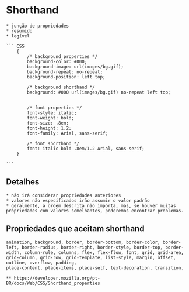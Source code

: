 # Shorthand

    * junção de propriedades
    * resumido
    * legível

    ``` CSS
        {
            /* background properties */
            background-color: #000;
            background-image: url(images/bg.gif);
            background-repeat: no-repeat;
            background-position: left top;

            /* background shorthand */
            background: #000 url(images/bg.gif) no-repeat left top;

            
            /* font properties */
            font-style: italic;
            font-weight: bold;
            font-size: .8em;
            font-height: 1.2;
            font-family: Arial, sans-serif;

            /* font shorthand */
            font: italic bold .8em/1.2 Arial, sans-serif;
        }

    ```

## Detalhes

    * não irá considerar propriedades anteriores
    * valores não especificados irão assumir o valor padrão
    * geralmente, a ordem descrita não importa, mas, se houver muitas propriedades com valores semelhantes, poderemos encontrar problemas.


## Propriedades que aceitam shorthand
    animation, background, border, border-bottom, border-color, border-left, border-radius, border-right, border-style, border-top, border-width, column-rule, columns, flex, flex-flow, font, grid, grid-area, grid-column, grid-row, grid-template, list-style, margin, offset, outline, overflow, padding, 
    place-content, place-items, place-self, text-decoration, transition.

    ** https://developer.mozilla.org/pt-BR/docs/Web/CSS/Shorthand_properties


